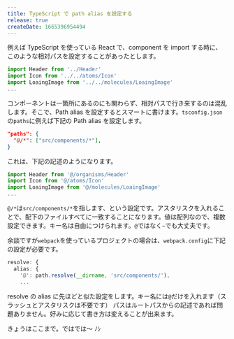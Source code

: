 ```yaml
---
title: TypeScript で path alias を設定する
release: true
createDate: 1665396954494
---
```


例えば TypeScript を使っている React で、component を import する時に、このような相対パスを設定することがあったとします。

```ts
import Header from '../Header'
import Icon from '../../atoms/Icon'
import LoaingImage from '../../molecules/LoaingImage'
...
```

コンポーネントは一箇所にあるのにも関わらず、相対パスで行き来するのは混乱します。そこで、Path alias を設定するとスマートに書けます。`tsconfig.json`の`paths`に例えば下記の Path alias を設定します。

```json
"paths": {
  "@/*": ["src/components/*"],
}
```

これは、下記の記述のようになります。

```ts
import Header from '@/organisms/Header'
import Icon from '@/atoms/Icon'
import LoaingImage from '@/molecules/LoaingImage'
...
```

`@/*`は`src/components/*`を指します、という設定です。アスタリスクを入れることで、配下のファイルすべてに一致することになります。値は配列なので、複数設定できます。キー名は自由につけられます。`@`ではなく`~`でも大丈夫です。

余談ですが`webpack`を使っているプロジェクトの場合は、`webpack.config`に下記の設定が必要です。

```ts
resolve: {
  alias: {
    '@': path.resolve(__dirname, 'src/components/'),
    ...
```

resolve の alias に先ほどと似た設定をします。キー名には`@`だけを入れます（スラッシュとアスタリスクは不要です）
パスはルートパスからの記述であれば問題ありません。好みに応じて書き方は変えることが出来ます。

きょうはここまで。ではでは〜 ﾉｼ
